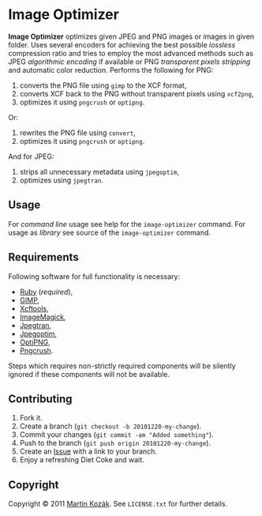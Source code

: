 Image Optimizer
===============

**Image Optimizer** optimizes given JPEG and PNG images or images in 
given folder. Uses several encoders for achieving the best possible 
*lossless* compression ratio and tries to employ the most advanced 
methods such as JPEG *algorithmic encoding* if available or PNG 
*transparent pixels stripping* and automatic color reduction. Performs 
the following for PNG:

1. converts the PNG file using `gimp` to the XCF format,
2. converts XCF back to the PNG without transparent pixels using `xcf2png`,
3. optimizes it using `pngcrush` or `optipng`.

Or:

1. rewrites the PNG file using `convert`,
3. optimizes it using `pngcrush` or `optipng`.

And for JPEG:

1. strips all unnecessary metadata using `jpegoptim`,
2. optimizes using `jpegtran`.

## Usage

For *command line* usage see help for the `image-optimizer` command.
For usage as *library* see source of the `image-optimizer` command.

## Requirements

Following software for full functionality is necessary:

* [Ruby][1] (*required*),
* [GIMP][3],
* [Xcftools][4],
* [ImageMagick][8],
* [Jpegtran][5],
* [Jpegoptim][6],
* [OptiPNG][7],
* [Pngcrush][2].

Steps which requires non-strictly required components will be silently 
ignored if these components will not be available.

Contributing
------------

1. Fork it.
2. Create a branch (`git checkout -b 20101220-my-change`).
3. Commit your changes (`git commit -am "Added something"`).
4. Push to the branch (`git push origin 20101220-my-change`).
5. Create an [Issue][9] with a link to your branch.
6. Enjoy a refreshing Diet Coke and wait.

Copyright
---------

Copyright &copy; 2011 [Martin Kozák][10]. See `LICENSE.txt` for
further details.

[1]: http://www.ruby-lang.org/
[2]: http://pmt.sourceforge.net/pngcrush/
[3]: http://www.gimp.org/
[4]: http://henning.makholm.net/software#xcftools,
[5]: http://linux.die.net/man/1/jpegtran
[6]: http://freshmeat.net/projects/jpegoptim/
[7]: http://optipng.sourceforge.net/
[8]: http://www.imagemagick.org/
[9]: http://github.com/martinkozak/image-optimizer/issues
[10]: http://www.martinkozak.net/

